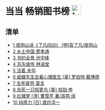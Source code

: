 # 当当 畅销图书榜 <img src="https://file.ipadown.com/tophub/assets/images/media/book.douban.com.png_50x50.png" width="30" alt="Logo"></img>

## 清单

* [1 度阴山讲《了凡四训》 [明]袁了凡/度阴山](https://book.douban.com/subject/35907860/)
* [2 乡土中国 费孝通](https://book.douban.com/subject/34942170/)
* [3 书的全景 池宇峰](https://book.douban.com/subject/35885361/)
* [4 苏东坡传 林语堂](https://book.douban.com/subject/30171389/)
* [5 活着 余华](https://book.douban.com/subject/35481711/)
* [6 蛤蟆先生去看心理医生 [英] 罗伯特·戴博德](https://book.douban.com/subject/35143790/)
* [7 生死疲劳 莫言](https://book.douban.com/subject/35587028/)
* [8 杀死一只知更鸟 [美] 哈珀·李](https://book.douban.com/subject/26879778/)
* [9 红楼梦 [清] 曹雪芹 著/高鹗 续](https://book.douban.com/subject/1007305/)
* [10 钝感力 [日] 渡边淳一](https://book.douban.com/subject/27192353/)
